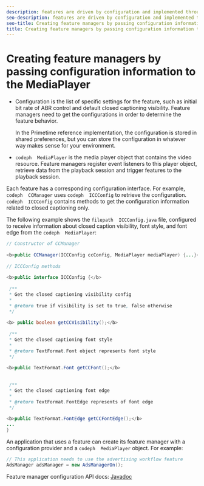```yaml
---
description: features are driven by configuration and implemented through the MediaPlayer.
seo-description: features are driven by configuration and implemented through the MediaPlayer.
seo-title: Creating feature managers by passing configuration information to the MediaPlayer
title: Creating feature managers by passing configuration information to the MediaPlayer
---
```


# Creating feature managers by passing configuration information to the MediaPlayer


* Configuration is the list of specific settings for the feature, such as initial bit rate of ABR control and default closed captioning visibility.
  Feature managers need to get the configurations in order to determine the feature behavior.
  
  In the Primetime reference implementation, the configuration is stored in shared preferences, but you can store the configuration in whatever way makes sense for your environment.
  
  
* `codeph  MediaPlayer` is the  media player object that contains the video resource.
  Feature managers register  event listeners to this player object, retrieve data from the playback session and trigger  features to the playback session.
  
  

Each feature has a corresponding configuration interface. For example, `codeph  CCManager` uses `codeph  ICCConfig` to retrieve the configuration. `codeph  ICCConfig` contains methods to get the configuration information related to closed captioning only.

The following example shows the `filepath  ICCConfig.java` file, configured to receive information about closed caption visibility, font style, and font edge from the `codeph  MediaPlayer`:

```java
// Constructor of CCManager 
 
<b>public CCManager(ICCConfig ccConfig, MediaPlayer mediaPlayer) {...}</b> 
 
// ICCConfig methods 
 
<b>public interface ICCConfig {</b> 
 
 /** 
 * Get the closed captioning visibility config 
 * 
 * @return true if visibility is set to true, false otherwise 
 */ 
 
<b> public boolean getCCVisibility();</b> 
 
 /** 
 * Get the closed captioning font style 
 * 
 * @return TextFormat.Font object represents font style 
 */ 
 
<b>public TextFormat.Font getCCFont();</b> 
 
 
 /** 
 * Get the closed captioning font edge 
 * 
 * @return TextFormat.FontEdge represents of font edge 
 */ 
 
<b>public TextFormat.FontEdge getCCFontEdge();</b> 
... 
}
```
An application that uses a  feature can create its feature manager with a configuration provider and a `codeph  MediaPlayer` object. For example:

```java
// This application needs to use the advertising workflow feature 
AdsManager adsManager = new AdsManagerOn();
```
Feature manager configuration API docs: [ Javadoc ](http://help.adobe.com/en_US/primetime/reference_implementation/android/javadoc/com/adobe/primetime/reference/config/package-summary.html)

